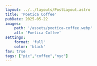 ```yaml
---
layout: ../../layouts/PostLayout.astro
title: 'Poetica Coffee'
pubDate: 2025-05-22
images:
    path: '/assets/poetica-coffee.webp'
    alt: 'Poetica Coffee'
settings:
    format: 'full'
    color: 'black'
fav: true
tags: ["pic","coffee","nyc"]
---
```

